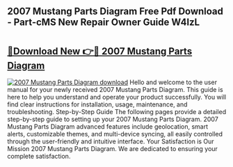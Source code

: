 ## 2007 Mustang Parts Diagram Free Pdf Download - Part-cMS New Repair Owner Guide W4lzL

# <h2><a href="http://dfm85ze.blite.top/?on=2007+Mustang+Parts+Diagram">🔗Download New 👉🔴 2007 Mustang Parts Diagram</a></h2>

[![2007 Mustang Parts Diagram download](https://i.imgur.com/lujVjoI.png)](http://dfm85ze.blite.top/?on=2007+Mustang+Parts+Diagram)
Hello and welcome to the user manual for your newly received 2007 Mustang Parts Diagram. This guide is here to help you understand and operate your product successfully. You will find clear instructions for installation, usage, maintenance, and troubleshooting. Step-by-Step Guide The following pages provide a detailed step-by-step guide to setting up your 2007 Mustang Parts Diagram. 2007 Mustang Parts Diagram advanced features include geolocation, smart alerts, customizable themes, and multi-device syncing, all easily controlled through the user-friendly and intuitive interface. Your Satisfaction is Our Mission 2007 Mustang Parts Diagram. We are dedicated to ensuring your complete satisfaction.
